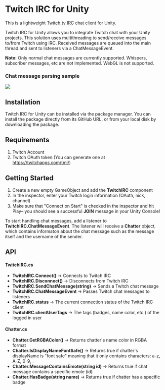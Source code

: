 # Twitch IRC for Unity

This is a lightweight [Twitch.tv IRC](https://dev.twitch.tv/docs/irc/) chat client for Unity.

Twitch IRC for Unity allows you to integrate Twitch chat with your Unity projects. This solution uses multithreading to send/receive messages to/from Twitch using IRC. Received messages are queued into the main thread and sent to listeners via a ChatMessageEvent.

**Note:** Only normal chat messages are currently supported. Whispers, subscriber messages, etc are not implemented. WebGL is not supported.

### Chat message parsing sample

<img src="https://i.imgur.com/KIA8KcZ.png">

## Installation

Twitch IRC for Unity can be installed via the package manager. You can install the package directly from its GitHub URL, or from your local disk by downloading the package.

## Requirements
1. Twitch Account
2. Twitch OAuth token (You can generate one at https://twitchapps.com/tmi/)

## Getting Started

1. Create a new empty GameObject and add the **TwitchIRC** component
2. In the inspector, enter your Twitch login information (OAuth, nick, channel)
3. Make sure that "Connect on Start" is checked in the inspector and hit Play– you should see a successful **JOIN** message in your Unity Console!

To start handling chat messages, add a listener to **TwitchIRC.ChatMessageEvent**. The listener will receive a **Chatter** object, which contains informaton about the chat message such as the message itself and the username of the sender.

## API

#### TwitchIRC.cs
- **TwitchIRC.Connect()** -> Connects to Twitch IRC
- **TwitchIRC.Disconnect()** -> Disconnects from Twitch IRC
- **TwitchIRC.SendChatMessage(string)** -> Sends a Twitch chat message
- **TwitchIRC.ChatMessageEvent** -> Passes Twitch chat messages to listeners
- **TwitchIRC.status** -> The current connection status of the Twitch IRC client
- **TwitchIRC.clientUserTags** -> The tags (badges, name color, etc.) of the logged in user

#### Chatter.cs
- **Chatter.GetRGBAColor()** -> Returns chatter's name color in RGBA format
- **Chatter.IsDisplayNameFontSafe()** -> Returns true if chatter's displayName is "font safe" meaning that it only contains characters: a-z, A-Z, 0-9, _
- **Chatter.MessageContainsEmote(string id)** -> Returns true if chat message contains a specific emote (id)
- **Chatter.HasBadge(string name)** -> Returns true if chatter has a specific badge
